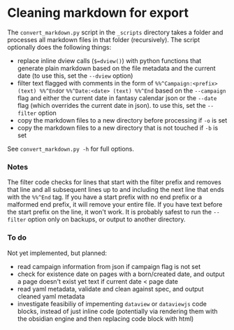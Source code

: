 # Cleaning markdown for export

The `convert_markdown.py` script in the `_scripts` directory takes a folder and processes all markdown files in that folder (recursively). The script optionally does the following things:
- replace inline dview calls (`$=dview()`) with python functions that generate plain markdown based on the file metadata and the current date (to use this, set the `--dview` option)
- filter text flagged with comments in the form of  `%%^Campaign:<prefix> (text) %%^End`or `%%^Date:<date> (text) %%^End` based on the `--campaign` flag and either the current date in fantasy calendar json or the `--date` flag (which overrides the current date in json). to use this, set the `--filter` option 
- copy the markdown files to a new directory before processing if `-o` is set
- copy the markdown files to a new directory that is not touched if `-b` is set
  
See `convert_markdown.py -h` for full options. 

### Notes

The filter code checks for lines that start with the filter prefix and removes that line and all subsequent lines up to and including the next line that ends with the `%%^End` tag. If you have a start prefix with no end prefix or a malformed end prefix, it will remove your entire file. If you have text before the start prefix on the line, it won't work. It is probably safest to run the `--filter` option only on backups, or output to another directory. 

### To do
Not yet implemented, but planned:
- read campaign information from json if campaign flag is not set
- check for existence date on pages with a born/created date, and output a page doesn't exist yet text if current date < page date
- read yaml metadata, validate and clean against spec, and output cleaned yaml metadata
- investigate feasibiliy of impementing `dataview` or `dataviewjs` code blocks, instead of just inline code (potentially via rendering them with the obsidian engine and then replacing code block with html)
